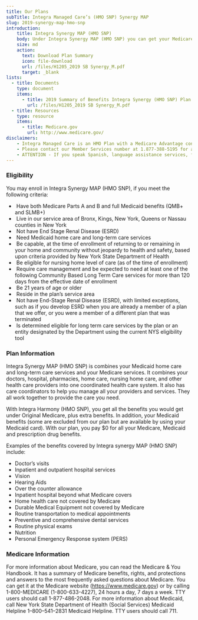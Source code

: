 ```yaml
---
title: Our Plans
subTitle: Integra Managed Care’s (HMO SNP) Synergy MAP
slug: 2019-synergy-map-hmo-snp
introduction:
    title: Integra Synergy MAP (HMO SNP)
    body: Under Integra Synergy MAP (HMO SNP) you can get your Medicare and Medicaid services in one health plan. An Integra Synergy MAP (HMO SNP) care coordinator will help manage your health care needs.
    size: md
    action:
      text: Download Plan Summary
      icon: file-download
      url: /files/H1205_2019 SB Synergy_M.pdf
      target: _blank
lists:
  - title: Documents
    type: document
    items: 
      - title: 2019 Summary of Benefits Integra Synergy (HMO SNP) Plan
        url: /files/H1205_2019 SB Synergy_M.pdf
  - title: Resources
    type: resource
    items: 
      - title: Medicare.gov
        url: http://www.medicare.gov/
disclaimers:
    - Integra Managed Care is an HMO Plan with a Medicare Advantage contract and a contract with the New York State Medicaid program. Enrollment in Integra Managed Care depends on contract renewal. This information is not a complete description of benefits. Limitations, copayments, and restrictions may apply. Benefits, premiums and/or co-payments/co-insurance may change on January 1 of each year. You must continue to pay your Medicare Part B premium. Certain plans are available to anyone who has both Medicaid from New York State and Medicare. Integra Managed Care complies with applicable Federal civil rights laws and does not discriminate on the basis of race, color, national origin, age, disability, or sex.
    - Please contact our Member Services number at 1.877-388-5195 for additional information (TTY users should call 711). Hours are Sunday through Saturday 8am to 8pm. NOTE - Between April 1 and September 30 Member Services hours for Saturday and Sunday will be operated by alternate technology.
    - ATTENTION - If you speak Spanish, language assistance services, free of charge, are available to you. Call 1-877-388-5195 (TTY 711). ATENCIÓN - si habla español, tiene a su disposición servicios gratuitos de asistencia lingüística. Llame al 1- 877-388-5195 (TTY 711). Assistance services for other languages are also available free of charge at the number above. All plan materials and information are available upon request in a different language or alternate formats such as braille, large print and audio.
---
```

### Eligibility

You may enroll in Integra Synergy MAP (HMO SNP), if you meet the following criteria:

*  Have both Medicare Parts A and B and full Medicaid benefits (QMB+ and SLMB+)
*  Live in our service area of Bronx, Kings, New York, Queens or Nassau counties in New York
*  Not have End Stage Renal Disease (ESRD)
*  Need Medicaid home care and long-term care services
*  Be capable, at the time of enrollment of returning to or remaining in your home and community without jeopardy to health and safety, based upon criteria provided by New York State Department of Health
*  Be eligible for nursing home level of care (as of the time of enrollment) 
*  Require care management and be expected to need at least one of the following Community Based Long Term Care services for more than 120 days from the effective date of enrollment
*  Be 21 years of age or older
*  Reside in the plan’s service area
*  Not have End-Stage Renal Disease (ESRD), with limited exceptions, such as if you develop ESRD when you are already a member of a plan that we offer, or you were a member of a different plan that was terminated
*  Is determined eligible for long term care services by the plan or an entity designated by the Department using the current NYS eligibility tool

### Plan Information

Integra Synergy MAP (HMO SNP) is combines your Medicaid home care and long-term care services and your Medicare services. It combines your doctors, hospital, pharmacies, home care, nursing home care, and other health care providers into one coordinated health care system. It also has care coordinators to help you manage all your providers and services. They all work together to provide the care you need.

With Integra Harmony (HMO SNP), you get all the benefits you would get under Original Medicare, plus extra benefits. In addition, your Medicaid benefits (some are excluded from our plan but are available by using your Medicaid card). With our plan, you pay $0 for all your Medicare, Medicaid and prescription drug benefits.  

Examples of the benefits covered by Integra synergy MAP (HMO SNP) include:

* Doctor’s visits
* Inpatient and outpatient hospital services
* Vision
* Hearing Aids
* Over the counter allowance
* Inpatient hospital beyond what Medicare covers
* Home health care not covered by Medicare
* Durable Medical Equipment not covered by Medicare
* Routine transportation to medical appointments
* Preventive and comprehensive dental services
* Routine physical exams
* Nutrition
* Personal Emergency Response system (PERS)

### Medicare Information

For more information about Medicare, you can read the Medicare & You Handbook. It has a summary of Medicare benefits, rights, and protections and answers to the most frequently asked questions about Medicare. You can get it at the Medicare website (https://www.medicare.gov) or by calling 1-800-MEDICARE (1-800-633-4227), 24 hours a day, 7 days a week. TTY users should call 1-877-486-2048. For more information about Medicaid, call New York State Department of Health (Social Services) Medicaid Helpline 1–800–541–2831 Medicaid Helpline. TTY users should call 711.